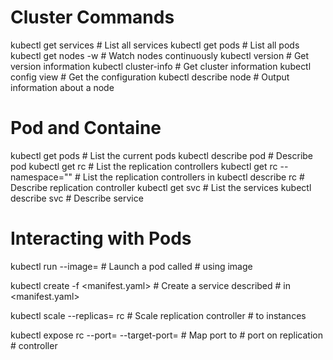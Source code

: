 # Cluster Commands
kubectl get services                # List all services 
kubectl get pods                    # List all pods
kubectl get nodes -w                # Watch nodes continuously
kubectl version                     # Get version information
kubectl cluster-info                # Get cluster information
kubectl config view                 # Get the configuration
kubectl describe node <node>        # Output information about a node

# Pod and Containe
kubectl get pods                         # List the current pods
kubectl describe pod <name>              # Describe pod <name>
kubectl get rc                           # List the replication controllers
kubectl get rc --namespace="<namespace>" # List the replication controllers in <namespace>
kubectl describe rc <name>               # Describe replication controller <name>
kubectl get svc                          # List the services
kubectl describe svc <name>              # Describe service <name>

# Interacting with Pods
kubectl run <name> --image=<image-name>                             # Launch a pod called <name> 
                                                                    # using image <image-name>
 
kubectl create -f <manifest.yaml>                                   # Create a service described 
                                                                    # in <manifest.yaml>
 
kubectl scale --replicas=<count> rc <name>                          # Scale replication controller 
                                                                    # <name> to <count> instances
 
kubectl expose rc <name> --port=<external> --target-port=<internal> # Map port <external> to 
                                                                    # port <internal> on replication 
                                                                    # controller <name>
                                                                    
                                            
